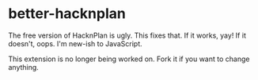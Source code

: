 # better-hacknplan

The free version of HacknPlan is ugly. This fixes that. If it works, yay! If it doesn't, oops. I'm new-ish to JavaScript.

This extension is no longer being worked on. Fork it if you want to change anything.